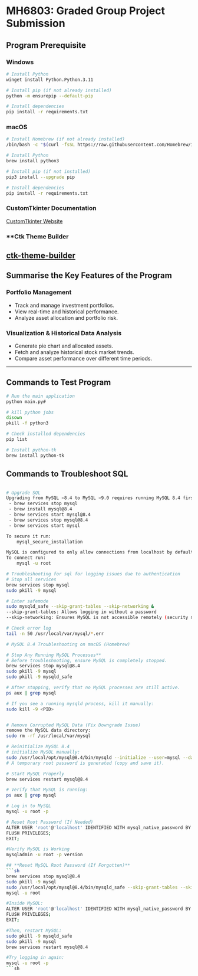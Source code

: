 # MH6803: Graded Group Project Submission

## **Program Prerequisite**

### **Windows**
```sh
# Install Python
winget install Python.Python.3.11

# Install pip (if not already installed)
python -m ensurepip --default-pip

# Install dependencies
pip install -r requirements.txt

```

### **macOS**
```sh
# Install Homebrew (if not already installed)
/bin/bash -c "$(curl -fsSL https://raw.githubusercontent.com/Homebrew/install/HEAD/install.sh)"

# Install Python
brew install python3

# Install pip (if not installed)
pip3 install --upgrade pip

# Install dependencies
pip install -r requirements.txt
```

### **CustomTkinter Documentation**
[CustomTkinter Website](https://customtkinter.tomschimansky.com/)

### **Ctk Theme Builder
[ctk-theme-builder](https://github.com/avalon60/ctk_theme_builder/wiki/Installing-&-Upgrading-CTk-Theme-Builder)
---

## **Summarise the Key Features of the Program**

### **Portfolio Management**
- Track and manage investment portfolios.
- View real-time and historical performance.
- Analyze asset allocation and portfolio risk.

### **Visualization & Historical Data Analysis**
- Generate pie chart and allocated assets.
- Fetch and analyze historical stock market trends.
- Compare asset performance over different time periods.

---

## **Commands to Test Program**

```sh
# Run the main application
python main.py#

# kill python jobs
disown
pkill -f python3

# Check installed dependencies
pip list

# Install python-tk
brew install python-tk
```
## **Commands to Troubleshoot SQL**

```sh

# Upgrade SQL
Upgrading from MySQL <8.4 to MySQL >9.0 requires running MySQL 8.4 first:
 - brew services stop mysql
 - brew install mysql@8.4
 - brew services start mysql@8.4
 - brew services stop mysql@8.4
 - brew services start mysql

To secure it run:
    mysql_secure_installation

MySQL is configured to only allow connections from localhost by default
To connect run:
    mysql -u root

# Troubleshooting for sql for logging issues due to authentication
# Stop all services 
brew services stop mysql
sudo pkill -9 mysql

# Enter safemode 
sudo mysqld_safe --skip-grant-tables --skip-networking &
--skip-grant-tables: Allows logging in without a password
--skip-networking: Ensures MySQL is not accessible remotely (security measure)

# Check error log
tail -n 50 /usr/local/var/mysql/*.err

# MySQL 8.4 Troubleshooting on macOS (Homebrew)

# Stop Any Running MySQL Processes**
# Before troubleshooting, ensure MySQL is completely stopped.
brew services stop mysql@8.4
sudo pkill -9 mysql
sudo pkill -9 mysqld_safe

# After stopping, verify that no MySQL processes are still active.
ps aux | grep mysql

# If you see a running mysqld process, kill it manually:
sudo kill -9 <PID>


# Remove Corrupted MySQL Data (Fix Downgrade Issue)
remove the MySQL data directory: 
sudo rm -rf /usr/local/var/mysql

# Reinitialize MySQL 8.4
# initialize MySQL manually:
sudo /usr/local/opt/mysql@8.4/bin/mysqld --initialize --user=mysql --datadir=/usr/local/var/mysql
# A temporary root password is generated (copy and save it).

# Start MySQL Properly
brew services restart mysql@8.4

# Verify that MySQL is running:
ps aux | grep mysql

# Log in to MySQL
mysql -u root -p

# Reset Root Password (If Needed)
ALTER USER 'root'@'localhost' IDENTIFIED WITH mysql_native_password BY 'YourNewSecurePassword';
FLUSH PRIVILEGES;
EXIT;

#Verify MySQL is Working
mysqladmin -u root -p version

## **Reset MySQL Root Password (If Forgotten)**
```sh
brew services stop mysql@8.4
sudo pkill -9 mysql
sudo /usr/local/opt/mysql@8.4/bin/mysqld_safe --skip-grant-tables --skip-networking &
mysql -u root

#Inside MySQL:
ALTER USER 'root'@'localhost' IDENTIFIED WITH mysql_native_password BY 'YourNewSecurePassword';
FLUSH PRIVILEGES;
EXIT;

#Then, restart MySQL:
sudo pkill -9 mysqld_safe
sudo pkill -9 mysql
brew services restart mysql@8.4

#Try logging in again:
mysql -u root -p
```sh
